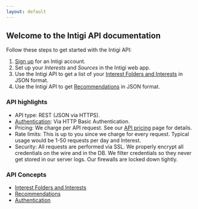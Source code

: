 ```yaml
---
layout: default
---
```


## Welcome to the Intigi API documentation

Follow these steps to get started with the Intigi API:

1. [Sign up](https://intigi.com/start) for an Intigi account.
2. Set up your *Interests* and *Sources* in the Intigi web app.
3. Use the Intigi API to get a list of your [Interest Folders and Interests](/resources/interest_folders_and_interests.html) in JSON format.
4. Use the Intigi API to get [Recommendations](/resources/recommendations.html) in JSON format.

### API highlights

* API type: REST (JSON via HTTPS).
* [Authentication](/api-authentication.html): Via HTTP Basic Authentication.
* Pricing: We charge per API request. See our [API pricing](https://intigi.com/api) page for details.
* Rate limits: This is up to you since we charge for every request. Typical usage would be 1-50 requests per day and Interest.
* Security: All requests are performed via SSL. We properly encrypt all credentials on the wire and in the DB. We filter credentials so they never get stored in our server logs. Our firewalls are locked down tightly.

### API Concepts

* [Interest Folders and Interests](/resources/interest_folders_and_interests.html)
* [Recommendations](/resources/recommendations.html)
* [Authentication](/api-authentication.html)
